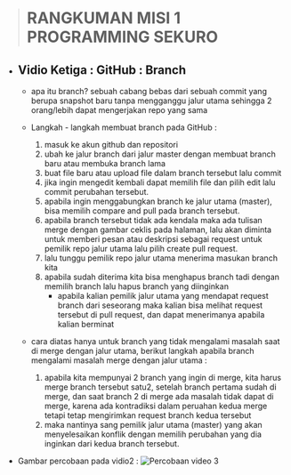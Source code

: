 > # RANGKUMAN MISI 1 PROGRAMMING SEKURO 


* ## Vidio Ketiga : GitHub : Branch
    - apa itu branch?
    sebuah cabang bebas dari sebuah commit yang berupa snapshot baru tanpa mengganggu jalur utama sehingga 2 orang/lebih dapat mengerjakan repo yang sama
    - Langkah - langkah membuat branch pada GitHub :
        1. masuk ke akun github dan repositori
        2. ubah ke jalur branch dari jalur master dengan membuat branch baru atau membuka branch lama
        3. buat file baru atau upload file dalam branch tersebut lalu commit
        4. jika ingin mengedit kembali dapat memilih file dan pilih edit lalu commit perubahan tersebut.
        5. apabila ingin menggabungkan branch ke jalur utama (master), bisa memilih compare and pull pada branch tersebut. 
        6. apabila branch tersebut tidak ada kendala maka ada tulisan merge dengan gambar ceklis pada halaman, lalu akan diminta untuk memberi pesan atau deskripsi sebagai request untuk pemilik repo jalur utama lalu pilih create pull request.
        7. lalu tunggu pemilik repo jalur utama menerima masukan branch kita
        8. apabila sudah diterima kita bisa menghapus branch tadi dengan memilih branch lalu hapus branch yang diinginkan
            * apabila kalian pemilik jalur utama yang mendapat request branch dari seseorang maka kalian bisa melihat request tersebut di pull request, dan dapat menerimanya apabila kalian berminat

    - cara diatas hanya untuk branch yang tidak mengalami masalah saat di merge dengan jalur utama, berikut langkah apabila branch mengalami masalah merge dengan jalur utama :
        1. apabila kita mempunyai 2 branch yang ingin di merge, kita harus merge branch tersebut satu2, setelah branch pertama sudah di merge, dan saat branch 2 di merge ada masalah tidak dapat di merge, karena ada kontradiksi dalam peruahan kedua merge tetapi tetap mengirimkan request branch kedua tersebut
        2. maka nantinya sang pemilik jalur utama (master) yang akan menyelesaikan konflik dengan memilih perubahan yang dia inginkan dari kedua branch tersebut.
- Gambar percobaan pada vidio2 :
![Percobaan video 3](https://drive.google.com/file/d/1RocG9zPhRMWDRH6ryjNtZHDRHYlrukRm/view?usp=sharing "percobaan video 3")
